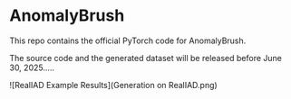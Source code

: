 # AnomalyBrush

This repo contains the official PyTorch code for AnomalyBrush.

The source code and the generated dataset will be released before June 30, 2025.....

![RealIAD Example Results](Generation on RealIAD.png)

